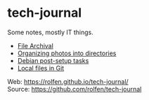 # tech-journal

Some notes, mostly IT things.

* [File Archival](entries/my-archive.md)
* [Organizing photos into directories](https://gist.github.com/rolfen/244c691660839c27941cd371683039ba)
* [Debian post-setup tasks](entries/setting-up-debian.md)
* [Local files in Git](entries/local-config-git-php.md)

Web: https://rolfen.github.io/tech-journal/   
Source: https://github.com/rolfen/tech-journal   

